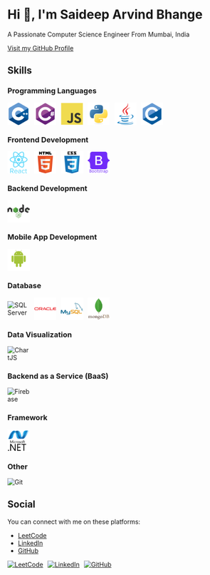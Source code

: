 # Hi 👋, I'm Saideep Arvind Bhange

A Passionate Computer Science Engineer From Mumbai, India

[Visit my GitHub Profile](https://github.com/SAIDEEPBHANGE)

## Skills

### Programming Languages
<div style="display: flex; align-items: center;">
  <img src="https://raw.githubusercontent.com/devicons/devicon/master/icons/cplusplus/cplusplus-original.svg" alt="C++" width="50" style="margin-right: 10px;" />
  
  <img src="https://raw.githubusercontent.com/devicons/devicon/master/icons/csharp/csharp-original.svg" alt="C#" width="50" style="margin-right: 10px;" />

  <img src="https://raw.githubusercontent.com/devicons/devicon/master/icons/javascript/javascript-original.svg" alt="JavaScript" width="50" style="margin-right: 10px;" />

  <img src="https://raw.githubusercontent.com/devicons/devicon/master/icons/python/python-original.svg" alt="Python" width="50" style="margin-right: 10px;" />

  <img src="https://raw.githubusercontent.com/devicons/devicon/master/icons/java/java-original.svg" alt="Java" width="50" style="margin-right: 10px;" />

  <img src="https://raw.githubusercontent.com/devicons/devicon/master/icons/c/c-original.svg" alt="C" width="50" style="margin-right: 10px;" />
</div>

### Frontend Development
<div style="display: flex; align-items: center;">
  <img src="https://raw.githubusercontent.com/devicons/devicon/master/icons/react/react-original-wordmark.svg" alt="React JS" width="50" style="margin-right: 10px;" />

  <img src="https://raw.githubusercontent.com/devicons/devicon/master/icons/html5/html5-original-wordmark.svg" alt="HTML" width="50" style="margin-right: 10px;" />

  <img src="https://raw.githubusercontent.com/devicons/devicon/master/icons/css3/css3-original-wordmark.svg" alt="CSS" width="50" style="margin-right: 10px;" />

  <img src="https://raw.githubusercontent.com/devicons/devicon/master/icons/bootstrap/bootstrap-plain-wordmark.svg" alt="Bootstrap" width="50" style="margin-right: 10px;" />
</div>

### Backend Development
<div style="display: flex; align-items: center;">
  <img src="https://raw.githubusercontent.com/devicons/devicon/master/icons/nodejs/nodejs-original-wordmark.svg" alt="NodeJS" width="50" style="margin-right: 10px;" />
</div>

### Mobile App Development
<div style="display: flex; align-items: center;">
  <img src="https://raw.githubusercontent.com/devicons/devicon/master/icons/android/android-original-wordmark.svg" alt="Android" width="50" style="margin-right: 10px;" />
</div>

### Database
<div style="display: flex; align-items: center;">
  <img src="https://www.svgrepo.com/show/303229/microsoft-sql-server-logo.svg" alt="SQL Server" width="50" style="margin-right: 10px;" />

  <img src="https://raw.githubusercontent.com/devicons/devicon/master/icons/oracle/oracle-original.svg" alt="Oracle" width="50" style="margin-right: 10px;" />

  <img src="https://raw.githubusercontent.com/devicons/devicon/master/icons/mysql/mysql-original-wordmark.svg" alt="MySQL" width="50" style="margin-right: 10px;" />

  <img src="https://raw.githubusercontent.com/devicons/devicon/master/icons/mongodb/mongodb-original-wordmark.svg" alt="MongoDB" width="50" style="margin-right: 10px;" />
</div>

### Data Visualization
<div style="display: flex; align-items: center;">
  <img src="https://www.chartjs.org/media/logo-title.svg" alt="ChartJS" width="50" style="margin-right: 10px;" />
</div>

### Backend as a Service (BaaS)
<div style="display: flex; align-items: center;">
  <img src="https://www.vectorlogo.zone/logos/firebase/firebase-icon.svg" alt="Firebase" width="50" style="margin-right: 10px;" />
</div>

### Framework
<div style="display: flex; align-items: center;">
  <img src="https://raw.githubusercontent.com/devicons/devicon/master/icons/dot-net/dot-net-original-wordmark.svg" alt=".Net" width="50" style="margin-right: 10px;" />
</div>

### Other
<div style="display: flex; align-items: center;">
  <img src="https://www.vectorlogo.zone/logos/git-scm/git-scm-icon.svg" alt="Git" width="50" style="margin-right: 10px;" />
</div>

## Social

You can connect with me on these platforms:

- [LeetCode](https://leetcode.com/u/saideepbhange/)
- [LinkedIn](www.linkedin.com/in/saideep-bhange)
- [GitHub](https://github.com/SAIDEEPBHANGE)

<div style="display: flex; align-items: center;">
  <a href="https://leetcode.com/u/saideepbhange/" target="_blank">
    <img src="https://cdn.jsdelivr.net/npm/simple-icons@3.1.0/icons/leetcode.svg" alt="LeetCode" width="50" style="margin-right: 10px;" />
  </a>
  <a href="www.linkedin.com/in/saideep-bhange" target="_blank">
    <img src="https://cdn.jsdelivr.net/npm/simple-icons@3.0.1/icons/linkedin.svg" alt="LinkedIn" width="50" style="margin-right: 10px;" />
  </a>
  <a href="https://github.com/SAIDEEPBHANGE" target="_blank">
    <img src="https://cdn.jsdelivr.net/npm/simple-icons@3.0.1/icons/github.svg" alt="GitHub" width="50" style="margin-right: 10px;" />
  </a>
</div>
